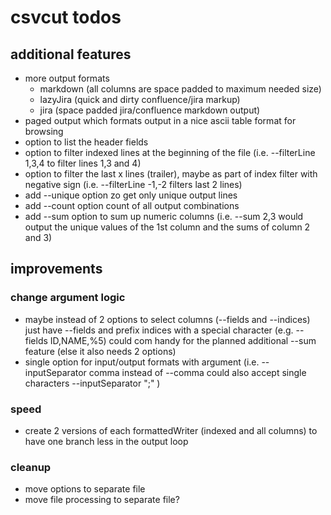 # csvcut todos

## additional features
* more output formats
  * markdown (all columns are space padded to maximum needed size)
  * lazyJira (quick and dirty confluence/jira markup)
  * jira (space padded jira/confluence markdown output)
* paged output which formats output in a nice ascii table format for browsing
* option to list the header fields
* option to filter indexed lines at the beginning of the file (i.e. --filterLine 1,3,4 to filter lines 1,3 and 4)
* option to filter the last x lines (trailer), maybe as part of index filter with negative sign (i.e. --filterLine -1,-2 filters last 2 lines)
* add --unique option zo get only unique output lines
* add --count option count of all output combinations
* add --sum option to sum up numeric columns (i.e. --sum 2,3 would output the unique values of the 1st column and the sums of column 2 and 3)

## improvements

### change argument logic
* maybe instead of 2 options to select columns (--fields and --indices) just have --fields and prefix indices with a special character  (e.g. --fields ID,NAME,%5) could com handy for the planned additional --sum feature (else it also needs 2 options)
* single option for input/output formats with argument (i.e. --inputSeparator comma instead of --comma could also accept single characters --inputSeparator ";" )

### speed
* create 2 versions of each formattedWriter (indexed and all columns) to have one branch less in the output loop

### cleanup
* move options to separate file
* move file processing to separate file?